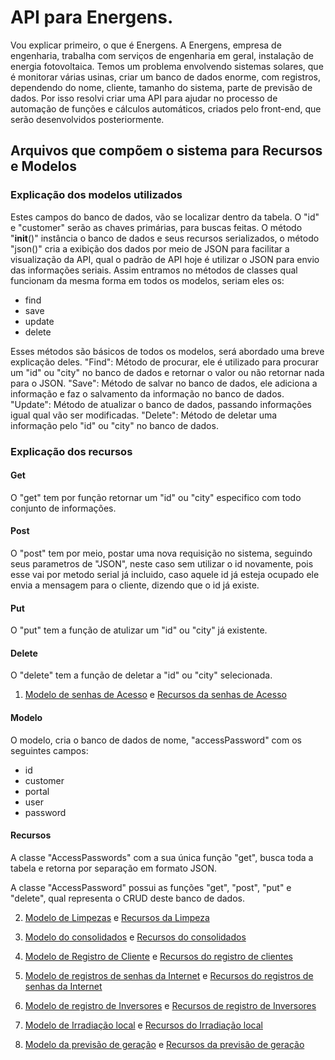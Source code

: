 # API para Energens.

Vou explicar primeiro, o que é Energens. A Energens, empresa de engenharia, trabalha com serviços de engenharia em geral, instalação de energia fotovoltaica. Temos um problema envolvendo sistemas solares, que é monitorar várias usinas, criar um banco de dados enorme, com registros, dependendo do nome, cliente, tamanho do sistema, parte de previsão de dados. Por isso resolvi criar uma API para ajudar no processo de automação de funções e cálculos automáticos, criados pelo front-end, que serão desenvolvidos posteriormente.

## Arquivos que compõem o sistema para Recursos e Modelos

### Explicação dos modelos utilizados

Estes campos do banco de dados, vão se localizar dentro da tabela. O "id" e "customer" serão as chaves primárias, para buscas feitas.
O método "__init__()" instância o banco de dados e seus recursos serializados, o método "json()" cria a exibição dos dados por meio de JSON para facilitar a visualização da API, qual o padrão de API hoje é utilizar o JSON para envio das informações seriais.
Assim entramos no métodos de classes qual funcionam da mesma forma em todos os modelos, seriam eles os:

   - find
   - save
   - update
   - delete
  
Esses métodos são básicos de todos os modelos, será abordado uma breve explicação deles.
"Find": Método de procurar, ele é utilizado para procurar um "id" ou "city" no banco de dados e retornar o valor ou não retornar nada para o JSON.
"Save": Método de salvar no banco de dados, ele adiciona a informação e faz o salvamento da informação no banco de dados.
"Update": Método de atualizar o banco de dados, passando informações igual qual vão ser modificadas.
"Delete": Método de deletar uma informação pelo "id" ou "city" no banco de dados.


### Explicação dos recursos

#### Get
        
O "get" tem por função retornar um "id" ou "city" especifico com todo conjunto de informações.

#### Post

O "post" tem por meio, postar uma nova requisição no sistema, seguindo seus parametros de "JSON", neste caso sem utilizar o id novamente, pois esse vai por metodo serial já incluido, caso aquele id já esteja ocupado ele envia a mensagem para o cliente, dizendo que o id já existe.

#### Put

O "put" tem a função de atulizar um "id" ou "city" já existente.

#### Delete

O "delete" tem a função de deletar a "id" ou "city" selecionada.

1. [Modelo de senhas de Acesso](models/accessPassword.py) e [Recursos da senhas de Acesso](resources/accessPassword.py)
    
#### Modelo

O modelo, cria o banco de dados de nome, "accessPassword" com os seguintes campos:

   - id
   - customer
   - portal
   - user
   - password

#### Recursos

A classe "AccessPasswords" com a sua única função "get", busca toda a tabela e retorna por separação em formato JSON.

A classe "AccessPassword" possui as funções "get", "post", "put" e "delete", qual representa o CRUD deste banco de dados.
   
2. [Modelo de Limpezas](models/cleanings.py) e [Recursos da Limpeza](resources/cleanings.py)

3. [Modelo do consolidados](models/consolidated.py) e [Recursos do consolidados](resources/consolidated.py)

4. [Modelo de Registro de Cliente](models/customerRegistration.py) e [Recursos do registro de clientes](resources/customerRegistration.py)

5. [Modelo de registros de senhas da Internet](models/internetPasswords.py) e [Recursos do registros de senhas da Internet](resources/internetPasswords.py)

6. [Modelo de registro de Inversores](models/inverter.py) e [Recursos de registro de Inversores](resources/inverter.py)

7. [Modelo de Irradiação local](models/localIrradiation.py) e [Recursos do Irradiação local](resources/localIrradiation.py)

8. [Modelo da previsão de geração](models/predicted.py) e [Recursos da previsão de geração](resources/predicted.py)




